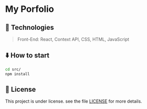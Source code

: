 # My Porfolio

## 🚀 Technologies

> Front-End: React, Context API, CSS, HTML, JavaScript

## ⬇️ How to start

  ```bash
  cd src/
  npm install
  ``` 

## 📄 License

This project is under license. see the file [LICENSE](LICENSE.md) for more details.
